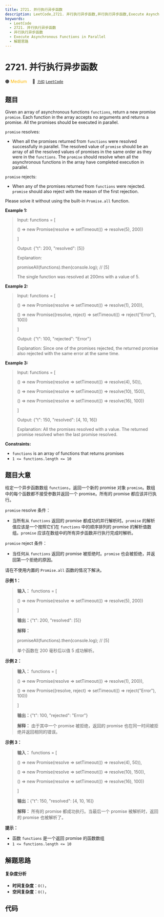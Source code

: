 ```yaml
---
title: 2721. 并行执行异步函数
description: LeetCode,2721. 并行执行异步函数,并行执行异步函数,Execute Asynchronous Functions in Parallel,解题思路
keywords:
  - LeetCode
  - 2721. 并行执行异步函数
  - 并行执行异步函数
  - Execute Asynchronous Functions in Parallel
  - 解题思路
---
```


# 2721. 并行执行异步函数

🟠 <font color=#ffb800>Medium</font>&emsp; 🔗&ensp;[`力扣`](https://leetcode.cn/problems/execute-asynchronous-functions-in-parallel) [`LeetCode`](https://leetcode.com/problems/execute-asynchronous-functions-in-parallel)

## 题目

Given an array of asynchronous functions `functions`, return a new promise
`promise`. Each function in the array accepts no arguments and returns a
promise. All the promises should be executed in parallel.

`promise` resolves:

  * When all the promises returned from `functions` were resolved successfully in parallel. The resolved value of `promise` should be an array of all the resolved values of promises in the same order as they were in the `functions`. The `promise` should resolve when all the asynchronous functions in the array have completed execution in parallel.

`promise` rejects:

  * When any of the promises returned from `functions` were rejected. `promise` should also reject with the reason of the first rejection.

Please solve it without using the built-in `Promise.all` function.



**Example 1:**

> Input: functions = [
> 
>   () => new Promise(resolve => setTimeout(() => resolve(5), 200))
> 
> ]
> 
> Output: {"t": 200, "resolved": [5]}
> 
> Explanation: 
> 
> promiseAll(functions).then(console.log); // [5]
> 
> 
> 
> The single function was resolved at 200ms with a value of 5.

**Example 2:**

> Input: functions = [
> 
> > 
> () => new Promise(resolve => setTimeout(() => resolve(1), 200)), 
> 
> > 
> () => new Promise((resolve, reject) => setTimeout(() => reject("Error"), 100))
> 
> ]
> 
> Output: {"t": 100, "rejected": "Error"}
> 
> Explanation: Since one of the promises rejected, the returned promise also rejected with the same error at the same time.

**Example 3:**

> Input: functions = [
> 
> > 
> () => new Promise(resolve => setTimeout(() => resolve(4), 50)), 
> 
> > 
> () => new Promise(resolve => setTimeout(() => resolve(10), 150)), 
> 
> > 
> () => new Promise(resolve => setTimeout(() => resolve(16), 100))
> 
> ]
> 
> Output: {"t": 150, "resolved": [4, 10, 16]}
> 
> Explanation: All the promises resolved with a value. The returned promise resolved when the last promise resolved.

**Constraints:**

  * `functions` is an array of functions that returns promises
  * `1 <= functions.length <= 10`


## 题目大意

给定一个异步函数数组 `functions`，返回一个新的 promise 对象 `promise`。数组中的每个函数都不接受参数并返回一个
promise。所有的 promise 都应该并行执行。

`promise` resolve 条件：

  * 当所有从 `functions` 返回的 promise 都成功的并行解析时。`promise` 的解析值应该是一个按照它们在 `functions` 中的顺序排列的 promise 的解析值数组。`promise` 应该在数组中的所有异步函数并行执行完成时解析。

`promise` reject 条件：

  * 当任何从 `functions` 返回的 promise 被拒绝时。`promise` 也会被拒绝，并返回第一个拒绝的原因。

请在不使用内置的 `Promise.all` 函数的情况下解决。



**示例 1：**

> 
> 
> 
> 
> 
> **输入：** functions = [
> 
>   () => new Promise(resolve => setTimeout(() => resolve(5), 200))
> 
> ]
> 
> **输出：**{"t": 200, "resolved": [5]}
> 
> **解释：**
> 
> promiseAll(functions).then(console.log); // [5]
> 
> 
> 
> 单个函数在 200 毫秒后以值 5 成功解析。
> 
> 

**示例 2：**

> 
> 
> 
> 
> 
> **输入：** functions = [
> 
> > 
> () => new Promise(resolve => setTimeout(() => resolve(1), 200)), 
> 
> > 
> () => new Promise((resolve, reject) => setTimeout(() => reject("Error"), 100))
> 
> ]
> 
> **输出：**{"t": 100, "rejected": "Error"}
> 
> **解释：** 由于其中一个 promise 被拒绝，返回的 promise 也在同一时间被拒绝并返回相同的错误。
> 
> 

**示例 3：**

> 
> 
> 
> 
> 
> **输入：** functions = [
> 
> > 
> () => new Promise(resolve => setTimeout(() => resolve(4), 50)), 
> 
> > 
> () => new Promise(resolve => setTimeout(() => resolve(10), 150)), 
> 
> > 
> () => new Promise(resolve => setTimeout(() => resolve(16), 100))
> 
> ]
> 
> **输出：**{"t": 150, "resolved": [4, 10, 16]}
> 
> **解释：** 所有的 promise 都成功执行。当最后一个 promise 被解析时，返回的 promise 也被解析了。
> 
> 



**提示：**

  * 函数 `functions` 是一个返回 promise 的函数数组
  * `1 <= functions.length <= 10`


## 解题思路

#### 复杂度分析

- **时间复杂度**：`O()`，
- **空间复杂度**：`O()`，

## 代码

```javascript

```